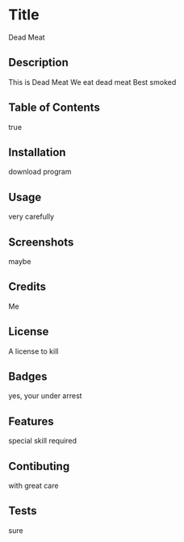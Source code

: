 # Title
  
Dead Meat

## Description

This is Dead Meat
We eat dead meat
Best smoked


## Table of Contents

true

## Installation

download program

## Usage

very carefully

## Screenshots

maybe

## Credits

Me

## License

A license to kill

## Badges

yes, your under arrest

## Features

special skill required

## Contibuting

with great care

## Tests

sure

